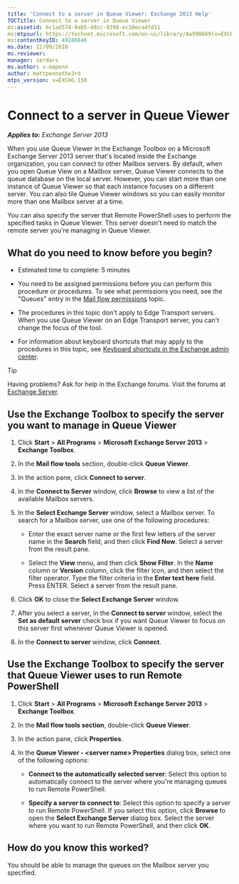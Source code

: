 ```yaml
---
title: 'Connect to a server in Queue Viewer: Exchange 2013 Help'
TOCTitle: Connect to a server in Queue Viewer
ms:assetid: 6c1ad574-9ab5-4dcc-9398-ec10eca4fd11
ms:mtpsurl: https://technet.microsoft.com/en-us/library/Aa998669(v=EXCHG.150)
ms:contentKeyID: 49286846
ms.date: 12/09/2016
ms.reviewer: 
manager: serdars
ms.author: v-mapenn
author: mattpennathe3rd
mtps_version: v=EXCHG.150
---
```


# Connect to a server in Queue Viewer

_**Applies to:** Exchange Server 2013_

When you use Queue Viewer in the Exchange Toolbox on a Microsoft Exchange Server 2013 server that's located inside the Exchange organization, you can connect to other Mailbox servers. By default, when you open Queue View on a Mailbox server, Queue Viewer connects to the queue database on the local server. However, you can start more than one instance of Queue Viewer so that each instance focuses on a different server. You can also tile Queue Viewer windows so you can easily monitor more than one Mailbox server at a time.

You can also specify the server that Remote PowerShell uses to perform the specified tasks in Queue Viewer. This server doesn't need to match the remote server you're managing in Queue Viewer.

## What do you need to know before you begin?

- Estimated time to complete: 5 minutes

- You need to be assigned permissions before you can perform this procedure or procedures. To see what permissions you need, see the "Queues" entry in the [Mail flow permissions](mail-flow-permissions-exchange-2013-help.md) topic.

- The procedures in this topic don't apply to Edge Transport servers. When you use Queue Viewer on an Edge Transport server, you can't change the focus of the tool.

- For information about keyboard shortcuts that may apply to the procedures in this topic, see [Keyboard shortcuts in the Exchange admin center](keyboard-shortcuts-in-the-exchange-admin-center-2013-help.md).

> [!TIP]
> Having problems? Ask for help in the Exchange forums. Visit the forums at [Exchange Server](https://go.microsoft.com/fwlink/p/?linkid=60612).

## Use the Exchange Toolbox to specify the server you want to manage in Queue Viewer

1. Click **Start** \> **All Programs** \> **Microsoft Exchange Server 2013** \> **Exchange Toolbox**.

2. In the **Mail flow tools** section, double-click **Queue Viewer**.

3. In the action pane, click **Connect to server**.

4. In the **Connect to Server** window, click **Browse** to view a list of the available Mailbox servers.

5. In the **Select Exchange Server** window, select a Mailbox server. To search for a Mailbox server, use one of the following procedures:

   - Enter the exact server name or the first few letters of the server name in the **Search** field, and then click **Find Now**. Select a server from the result pane.

   - Select the **View** menu, and then click **Show Filter**. In the **Name** column or **Version** column, click the filter icon, and then select the filter operator. Type the filter criteria in the **Enter text here** field. Press ENTER. Select a server from the result pane.

6. Click **OK** to close the **Select Exchange Server** window.

7. After you select a server, in the **Connect to server** window, select the **Set as default server** check box if you want Queue Viewer to focus on this server first whenever Queue Viewer is opened.

8. In the **Connect to server** window, click **Connect**.

## Use the Exchange Toolbox to specify the server that Queue Viewer uses to run Remote PowerShell

1. Click **Start** \> **All Programs** \> **Microsoft Exchange Server 2013** \> **Exchange Toolbox**.

2. In the **Mail flow tools section**, double-click **Queue Viewer**.

3. In the action pane, click **Properties**.

4. In the **Queue Viewer - \<server name\> Properties** dialog box, select one of the following options:

   - **Connect to the automatically selected server**: Select this option to automatically connect to the server where you're managing queues to run Remote PowerShell.

   - **Specify a server to connect to**: Select this option to specify a server to run Remote PowerShell. If you select this option, click **Browse** to open the **Select Exchange Server** dialog box. Select the server where you want to run Remote PowerShell, and then click **OK**.

## How do you know this worked?

You should be able to manage the queues on the Mailbox server you specified.
